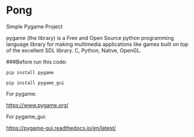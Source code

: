 # Pong
Simple Pygame Project

pygame (the library) is a Free and Open Source python programming language library for making multimedia applications like games built on top of the excellent SDL library. C, Python, Native, OpenGL.


###Before run this code:

`pip install pygame`

`pip install pygame_gui`

For pygame:

https://www.pygame.org/


For pygame_gui:

https://pygame-gui.readthedocs.io/en/latest/
